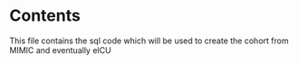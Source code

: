 # Contents

This file contains the sql code which will be used to create the cohort from MIMIC and eventually eICU

